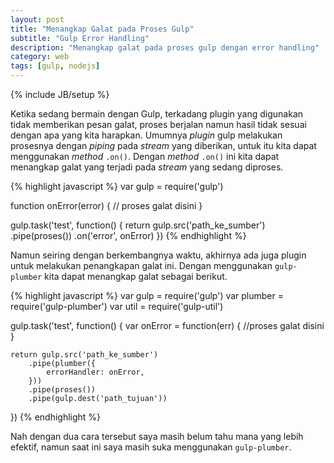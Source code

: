 ```yaml
---
layout: post
title: "Menangkap Galat pada Proses Gulp"
subtitle: "Gulp Error Handling"
description: "Menangkap galat pada proses gulp dengan error handling"
category: web
tags: [gulp, nodejs]
---
```

{% include JB/setup %}

Ketika sedang bermain dengan Gulp, terkadang plugin yang digunakan tidak memberikan pesan galat, proses berjalan namun hasil tidak sesuai dengan apa yang kita harapkan. Umumnya _plugin_ gulp melakukan prosesnya dengan _piping_ pada _stream_ yang diberikan, untuk itu kita dapat menggunakan _method_ `.on()`. Dengan _method_ `.on()` ini kita dapat menangkap galat yang terjadi pada _stream_ yang sedang diproses.

<!--more-->
{% highlight javascript %}
var gulp = require('gulp')

function onError(error) {
    // proses galat disini
}

gulp.task('test', function() {
    return gulp.src('path_ke_sumber')
        .pipe(proses())
        .on('error', onError)
})
{% endhighlight %}

Namun seiring dengan berkembangnya waktu, akhirnya ada juga plugin untuk melakukan penangkapan galat ini. Dengan menggunakan `gulp-plumber` kita dapat menangkap galat sebagai berikut.

{% highlight javascript %}
var gulp = require('gulp')
var plumber = require('gulp-plumber')
var util = require('gulp-util')

gulp.task('test', function() {
    var onError = function(err) {
        //proses galat disini
    }

    return gulp.src('path_ke_sumber')
        .pipe(plumber({
            errorHandler: onError,
        }))
        .pipe(proses())
        .pipe(gulp.dest('path_tujuan'))
})
{% endhighlight %}

Nah dengan dua cara tersebut saya masih belum tahu mana yang lebih efektif, namun saat ini saya masih suka menggunakan `gulp-plumber`.
